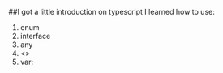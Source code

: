 ##I got a little introduction on typescript
I learned how to use:
1. enum
2. interface
3. any
4. <>
5. var: